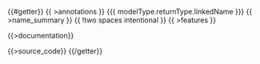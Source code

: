 {{#getter}}
{{ >annotations }}
{{{ modelType.returnType.linkedName }}} {{ >name_summary }}  {{ !two spaces intentional }}
{{ >features }}

{{>documentation}}

{{>source_code}}
{{/getter}}
